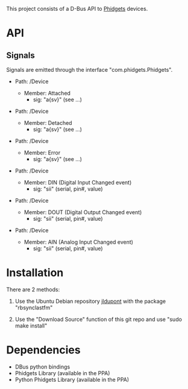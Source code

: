 This project consists of a D-Bus API to [Phidgets](http://www.phidgets.com/) devices. 

API
===

Signals
-------

Signals are emitted through the interface "com.phidgets.Phidgets".

- Path: /Device
  - Member: Attached
    - sig: "a{sv}"  (see ...)
    
- Path: /Device
  - Member: Detached
    - sig: "a{sv}"  (see ...)

- Path: /Device
  - Member: Error
    - sig: "a{sv}"  (see ...)

- Path: /Device
  - Member: DIN  (Digital Input Changed event)
    - sig: "sii" (serial, pin#, value)
     
- Path: /Device
  - Member: DOUT  (Digital Output Changed event)
    - sig: "sii" (serial, pin#, value)

- Path: /Device
  - Member: AIN  (Analog Input Changed event)
    - sig: "sii" (serial, pin#, value)



Installation
============
There are 2 methods:

1. Use the Ubuntu Debian repository [jldupont](https://launchpad.net/~jldupont/+archive/phidgets)  with the package "rbsynclastfm"

2. Use the "Download Source" function of this git repo and use "sudo make install"

Dependencies
============

* DBus python bindings
* Phidgets Library (available in the PPA)
* Python Phidgets Library (available in the PPA)
